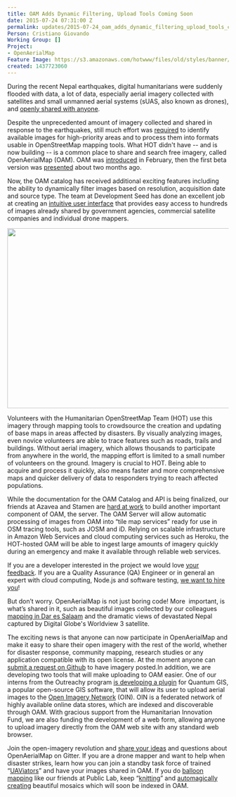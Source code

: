 ```yaml
---
title: OAM Adds Dynamic Filtering, Upload Tools Coming Soon
date: 2015-07-24 07:31:00 Z
permalink: updates/2015-07-24_oam_adds_dynamic_filtering_upload_tools_coming_soon
Person: Cristiano Giovando
Working Group: []
Project:
- OpenAerialMap
Feature Image: https://s3.amazonaws.com/hotwww/files/old/styles/banner/public/Screen+Shot+2015-07-24+at+00.13.20.png
created: 1437723060
---
```


<p>During the recent Nepal earthquakes, digital humanitarians were suddenly flooded with data, a lot of data, especially aerial imagery collected with satellites and small unmanned aerial systems (sUAS, also known as drones), and <a href="http://hotosm.org/updates/2015-07-14_nepal_earthquake_a_note_of_thanks_to_hot%E2%80%99s_aerial_imagery_providers" target="_blank">openly shared with anyone</a>.</p><p>Despite the unprecedented amount of imagery collected and shared in response to the earthquakes, still much effort was <a href="http://hotosm.org/updates/2015-04-28_processing_fresh_imagery_for_nepal_earthquake_response" target="_blank">required</a> to identify available images for high-priority areas and to process them into formats usable in OpenStreetMap mapping tools. What HOT didn't have -- and is now building -- is a common place to share and search free imagery, called OpenAerialMap (OAM). OAM was <a href="http://hotosm.org/updates/2015-02-25_updates_from_the_openaerialmap_project" target="_blank">introduced</a> in February, then the first beta version was <a href="http://hotosm.org/updates/2015-05-28_openaerialmap_beta_goes_live" target="_blank">presented</a> about two months ago.&nbsp;</p><p>Now, the OAM catalog has received additional exciting features including the ability to dynamically filter images based on resolution, acquisition date and source type. The team at Development Seed has done an excellent job at creating an <a href="https://developmentseed.org/blog/2015/06/05/designing-openaerialmap/" target="_blank">intuitive user interface</a> that provides easy access to hundreds of images already shared by government agencies, commercial satellite companies and individual drone mappers.</p><p><img title="The OAM catalog with recently added filtering options" src="https://s3.amazonaws.com/hotwww/files/old/Screen%20Shot%202015-07-24%20at%2000.13.20.png" alt="" style="width:730px;height:409px"></p><p>Volunteers with the Humanitarian OpenStreetMap Team (HOT) use this imagery through mapping tools to crowdsource the creation and updating of base maps in areas affected by disasters. By visually analyzing images, even novice volunteers are able to trace features such as roads, trails and buildings. Without aerial imagery, which allows thousands to participate from anywhere in the world, the mapping effort is limited to a small number of volunteers on the ground. Imagery is crucial to HOT. Being able to acquire and process it quickly, also means faster and more comprehensive maps and quicker delivery of data to responders trying to reach affected populations.</p><p>While the documentation for the OAM Catalog and API is being finalized, our friends at Azavea and Stamen are <a href="https://gitter.im/hotosm/oam-server" target="_blank">hard at work</a> to build another important component of OAM, the server. The OAM Server will allow automatic processing of images from OAM into “tile map services” ready for use in OSM tracing tools, such as JOSM and iD. Relying on scalable infrastructure in Amazon Web Services and cloud computing services such as Heroku, the HOT-hosted OAM will be able to ingest large amounts of imagery quickly during an emergency and make it available through reliable web services.</p><p>If you are a developer interested in the project we would love <a href="https://github.com/hotosm/OpenAerialMap/wiki/How-to-Contribute" target="_blank">your feedback</a>. If you are a Quality Assurance (QA) Engineer or in general an expert with cloud computing, Node.js and software testing, <a href="http://hotosm.org/job/openaerialmap_call_for_qa_engineer/2015" target="_blank">we want to hire you</a>!</p><p>But don’t worry. OpenAerialMap is not just boring code! More &nbsp;important, is what’s shared in it, such as beautiful images collected by our colleagues <a href="http://hotosm.org/updates/2015-07-17_ramani_huria_scale_up_dar_es_salaam_6th_july_2015">mapping in Dar es Salaam</a> and the dramatic views of devastated Nepal captured by Digital Globe's Worldview 3 satellite.&nbsp;</p><p>The exciting news is that anyone can now participate in OpenAerialMap and make it easy to share their open imagery with the rest of the world, whether for disaster response, community mapping, research studies or any application compatible with its open license. At the moment anyone can <a href="https://github.com/hotosm/OpenAerialMap/labels/new%20data" target="_blank">submit a request on Github</a> to have imagery posted.In addition, we are developing two tools that will make uploading to OAM easier. One of our interns from the Outreachy program <a href="http://www.openstreetmap.org/user/tassia/diary" target="_blank">is developing a plugin</a> for Quantum GIS, a popular open-source GIS software, that will allow its user to upload aerial images to the <a href="https://github.com/openimagerynetwork" target="_blank">Open Imagery Network</a> (OIN). OIN is a federated network of highly available online data stores, which are indexed and discoverable through OAM. With gracious support from the Humanitarian Innovation Fund, we are also funding the development of a web form, allowing anyone to upload imagery directly from the OAM web site with any standard web browser.</p><p>Join the open-imagery revolution and <a href="https://gitter.im/hotosm/OpenAerialMap" target="_blank">share your ideas</a> and questions about OpenAerialMap on Gitter. If you are a drone mapper and want to help when disaster strikes, learn how you can join a standby task force of trained “<a href="http://uaviators.org/" target="_blank">UAViators</a>” and have your images shared in OAM. If you do <a href="http://publiclab.org/wiki/balloon-mapping" target="_blank">balloon mapping</a> like our friends at Public Lab, keep “<a href="http://mapknitter.org/" target="_blank">knitting</a>” and <a href="http://opendronemap.github.io/odm/" target="_blank">automagically creating</a> beautiful mosaics which will soon be indexed in OAM.</p>
